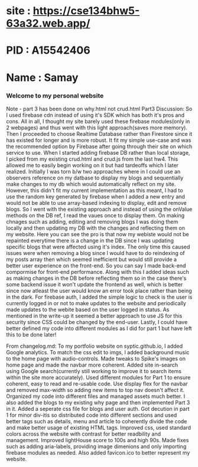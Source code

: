 # site : https://cse134bhw5-63a32.web.app/
# PID : A15542406
# Name : Samay

### Welcome to my personal website ###
Note - part 3 has been done on why.html not crud.html
Part3 Discussion:
So I used firebase cdn instead of using it's SDK which has both it's pros and cons. All in all, I thought my site barely used these firebase modules(only in 2 webpages) and thus went with this light approach(saves more memory). 
Then I proceeded to choose Realtime Database rather than Firestore since it has existed for longer and is more robust. It fit my simple use-case and was the recommended option by Firebase after going through their site on which service to use.
When I started adding firebase DB rather than local storage, I picked from my existing crud.html and crud.js from the last hw4. This allowed me to easily begin working on it but had tardeoffs which I later realized.
Initially I was torn b/w two approaches where in I could use an observers reference on my datbase to display my blogs and sequentially make changes to my db which would automatically reflect on my site. However, this didn't fit my current implementation as this meant, I had to use the random key generated by firebase when I added a new entry and would not be able to use array-based indexing to display, edit and remove blogs. So I went with the existing approach and instead of using the onValue methods on the DB ref, I read the vaues once to display them. On making chnages such as adding, editing and removing blogs I was doing them locally and then updating my DB with the changes and reflecting them on my website. Here you can see the pro is that now my webiste would not be repainted everytime there is a change in the DB since I was updating specific blogs that were affected using it's index. The only time this caused issues were when removing a blog since I would have to do reindexing of my posts array then which seemed inefficient but would still provide a better user experience on the front-end. So you can say I made back-end compormise for front-end performance. Along with this I added ideas such as making changes in the DB before reflecting them so in the case there's some backend issue it won't update the frontend as well, which is better since now atleast the user would know an error took place rather than being in the dark.
For firebase auth, I added the simple logic to check is the user is currently logged in or not to make updates to the website and periodically made updates to the webite based on the user logged in status. As mentioned in the write-up it seemed a better approach to use JS for this security since CSS could be changed by the end-user.
Lastly, I could have better defined my code into different modules as I did for part 1 but have left this to be done later!

From changelog.md:
To my portfolio website on syptic.github.io, I added Google analytics.
To match the css edit to imgs, I added background music to the home page with audio-controls.
Made tweaks to Spike's images on home page and made the navbar more coherent.
Added site in-search using Google search(currently still working to improve it to search items within the site more accurately).
Used different modules for Part 1 to ensure coherent, easy to read and re-usable code.
Use display flex for the navbar and removed max-width so adding new items to top nav doesn't affect it.
Organized my code into different files and managed assets much better.
I also added the blogs to my existing why page and then implemented Part 3 in it.
Added a seperate css file for blogs and user auth. 
Got decution in part 1 for minor div-itis so distributed code into different sections and used better tags such as details, menu and article to coherently divide the code and make better usage of existing HTML tags.
Improved css, used standard colors across the website with contrast for better readbility and management.
Improved lightHouse score to 100s and high 90s. Made fixes such as adding aria-labels, providing image dimenions and only importing firebase modules as needed.
Also added favicon.ico to better represent my website.
